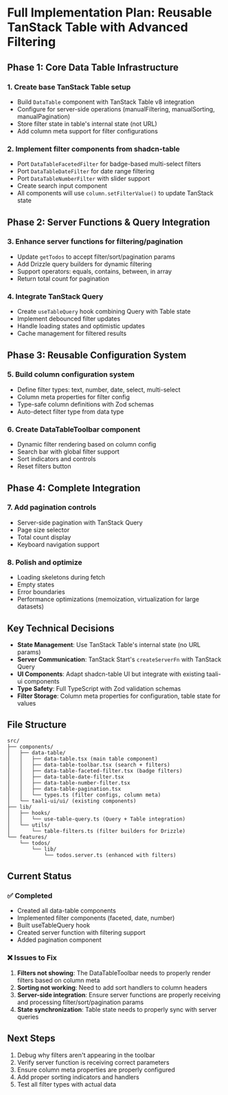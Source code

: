 # Full Implementation Plan: Reusable TanStack Table with Advanced Filtering

## Phase 1: Core Data Table Infrastructure

### 1. Create base TanStack Table setup
- Build `DataTable` component with TanStack Table v8 integration
- Configure for server-side operations (manualFiltering, manualSorting, manualPagination)
- Store filter state in table's internal state (not URL)
- Add column meta support for filter configurations

### 2. Implement filter components from shadcn-table
- Port `DataTableFacetedFilter` for badge-based multi-select filters
- Port `DataTableDateFilter` for date range filtering
- Port `DataTableNumberFilter` with slider support
- Create search input component
- All components will use `column.setFilterValue()` to update TanStack state

## Phase 2: Server Functions & Query Integration

### 3. Enhance server functions for filtering/pagination
- Update `getTodos` to accept filter/sort/pagination params
- Add Drizzle query builders for dynamic filtering
- Support operators: equals, contains, between, in array
- Return total count for pagination

### 4. Integrate TanStack Query
- Create `useTableQuery` hook combining Query with Table state
- Implement debounced filter updates
- Handle loading states and optimistic updates
- Cache management for filtered results

## Phase 3: Reusable Configuration System

### 5. Build column configuration system
- Define filter types: text, number, date, select, multi-select
- Column meta properties for filter config
- Type-safe column definitions with Zod schemas
- Auto-detect filter type from data type

### 6. Create DataTableToolbar component
- Dynamic filter rendering based on column config
- Search bar with global filter support
- Sort indicators and controls
- Reset filters button

## Phase 4: Complete Integration

### 7. Add pagination controls
- Server-side pagination with TanStack Query
- Page size selector
- Total count display
- Keyboard navigation support

### 8. Polish and optimize
- Loading skeletons during fetch
- Empty states
- Error boundaries
- Performance optimizations (memoization, virtualization for large datasets)

## Key Technical Decisions

- **State Management**: Use TanStack Table's internal state (no URL params)
- **Server Communication**: TanStack Start's `createServerFn` with TanStack Query
- **UI Components**: Adapt shadcn-table UI but integrate with existing taali-ui components
- **Type Safety**: Full TypeScript with Zod validation schemas
- **Filter Storage**: Column meta properties for configuration, table state for values

## File Structure

```
src/
├── components/
│   ├── data-table/
│   │   ├── data-table.tsx (main table component)
│   │   ├── data-table-toolbar.tsx (search + filters)
│   │   ├── data-table-faceted-filter.tsx (badge filters)
│   │   ├── data-table-date-filter.tsx
│   │   ├── data-table-number-filter.tsx
│   │   ├── data-table-pagination.tsx
│   │   └── types.ts (filter configs, column meta)
│   └── taali-ui/ui/ (existing components)
├── lib/
│   ├── hooks/
│   │   └── use-table-query.ts (Query + Table integration)
│   └── utils/
│       └── table-filters.ts (filter builders for Drizzle)
└── features/
    └── todos/
        └── lib/
            └── todos.server.ts (enhanced with filters)
```

## Current Status

### ✅ Completed
- Created all data-table components
- Implemented filter components (faceted, date, number)
- Built useTableQuery hook
- Created server function with filtering support
- Added pagination component

### ❌ Issues to Fix
1. **Filters not showing**: The DataTableToolbar needs to properly render filters based on column meta
2. **Sorting not working**: Need to add sort handlers to column headers
3. **Server-side integration**: Ensure server functions are properly receiving and processing filter/sort/pagination params
4. **State synchronization**: Table state needs to properly sync with server queries

## Next Steps
1. Debug why filters aren't appearing in the toolbar
2. Verify server function is receiving correct parameters
3. Ensure column meta properties are properly configured
4. Add proper sorting indicators and handlers
5. Test all filter types with actual data